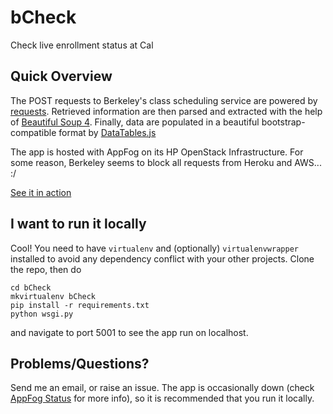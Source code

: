 bCheck
=========

Check live enrollment status at Cal    

## Quick Overview

The POST requests to Berkeley's class scheduling service are powered by [requests](http://docs.python-requests.org/en/latest/). Retrieved information are then parsed and extracted with the help of [Beautiful Soup 4](http://www.crummy.com/software/BeautifulSoup/). Finally, data are populated in a beautiful bootstrap-compatible format by [DataTables.js](https://datatables.net/)   

The app is hosted with AppFog on its HP OpenStack Infrastructure. For some reason, Berkeley seems to block all requests from Heroku and AWS... :/    

[See it in action](https://bcheck.hp.af.cm/)

## I want to run it locally

Cool! You need to have `virtualenv` and (optionally) `virtualenvwrapper` installed to avoid any dependency conflict with your other projects. Clone the repo, then do

```
cd bCheck
mkvirtualenv bCheck
pip install -r requirements.txt
python wsgi.py
```

and navigate to port 5001 to see the app run on localhost.

## Problems/Questions?

Send me an email, or raise an issue. The app is occasionally down (check [AppFog Status](https://twitter.com/AppFogStatus) for more info),
so it is recommended that you run it locally.
